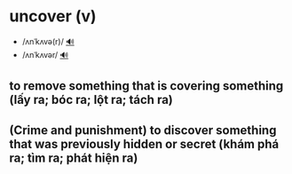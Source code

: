 # uncover (v)

- /ʌnˈkʌvə(r)/ [🔊](https://www.oxfordlearnersdictionaries.com/media/english/uk_pron/u/unc/uncov/uncover__gb_1.mp3)
- /ʌnˈkʌvər/ [🔊](https://www.oxfordlearnersdictionaries.com/media/english/us_pron/u/unc/uncov/uncover__us_1.mp3)

## to remove something that is covering something (lấy ra; bóc ra; lột ra; tách ra)

## (Crime and punishment) to discover something that was previously hidden or secret (khám phá ra; tìm ra; phát hiện ra)